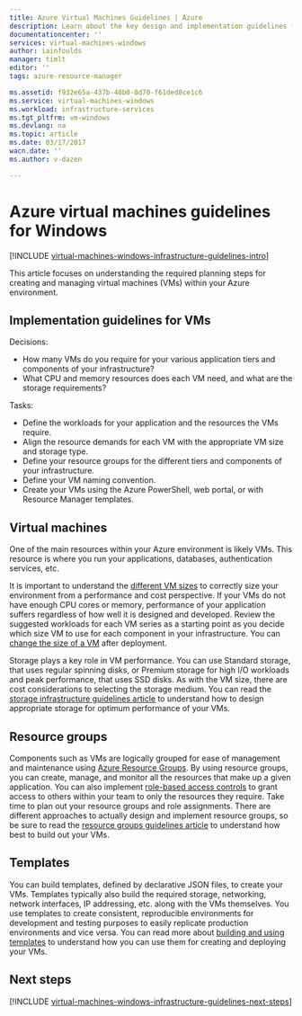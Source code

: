 ```yaml
---
title: Azure Virtual Machines Guidelines | Azure
description: Learn about the key design and implementation guidelines for deploying Windows virtual machines into Azure
documentationcenter: ''
services: virtual-machines-windows
author: iainfoulds
manager: timlt
editor: ''
tags: azure-resource-manager

ms.assetid: f932e65a-437b-48b0-8d70-f61ded8ce1c6
ms.service: virtual-machines-windows
ms.workload: infrastructure-services
ms.tgt_pltfrm: vm-windows
ms.devlang: na
ms.topic: article
ms.date: 03/17/2017
wacn.date: ''
ms.author: v-dazen

---
```

# Azure virtual machines guidelines for Windows
[!INCLUDE [virtual-machines-windows-infrastructure-guidelines-intro](../../../includes/virtual-machines-windows-infrastructure-guidelines-intro.md)]

This article focuses on understanding the required planning steps for creating and managing virtual machines (VMs) within your Azure environment.

## Implementation guidelines for VMs
Decisions:

* How many VMs do you require for your various application tiers and components of your infrastructure?
* What CPU and memory resources does each VM need, and what are the storage requirements?

Tasks:

* Define the workloads for your application and the resources the VMs require.
* Align the resource demands for each VM with the appropriate VM size and storage type.
* Define your resource groups for the different tiers and components of your infrastructure.
* Define your VM naming convention.
* Create your VMs using the Azure PowerShell, web portal, or with Resource Manager templates.

## Virtual machines
One of the main resources within your Azure environment is likely VMs. This resource is where you run your applications, databases, authentication services, etc.

It is important to understand the [different VM sizes](sizes.md?toc=%2fvirtual-machines%2fwindows%2ftoc.json) to correctly size your environment from a performance and cost perspective. If your VMs do not have enough CPU cores or memory, performance of your application suffers regardless of how well it is designed and developed. Review the suggested workloads for each VM series as a starting point as you decide which size VM to use for each component in your infrastructure. You can [change the size of a VM](https://azure.microsoft.com/blog/resize-virtual-machines/) after deployment.

Storage plays a key role in VM performance. You can use Standard storage, that uses regular spinning disks, or Premium storage for high I/O workloads and peak performance, that uses SSD disks. As with the VM size, there are cost considerations to selecting the storage medium. You can read the [storage infrastructure guidelines article](infrastructure-storage-solutions-guidelines.md?toc=%2fvirtual-machines%2fwindows%2ftoc.json) to understand how to design appropriate storage for optimum performance of your VMs.

## Resource groups
Components such as VMs are logically grouped for ease of management and maintenance using [Azure Resource Groups](../../azure-resource-manager/resource-group-overview.md). By using resource groups, you can create, manage, and monitor all the resources that make up a given application. You can also implement [role-based access controls](../../active-directory/role-based-access-control-what-is.md) to grant access to others within your team to only the resources they require. Take time to plan out your resource groups and role assignments. There are different approaches to actually design and implement resource groups, so be sure to read the [resource groups guidelines article](infrastructure-resource-groups-guidelines.md?toc=%2fvirtual-machines%2fwindows%2ftoc.json) to understand how best to build out your VMs.

## Templates
You can build templates, defined by declarative JSON files, to create your VMs. Templates typically also build the required storage, networking, network interfaces, IP addressing, etc. along with the VMs themselves. You use templates to create consistent, reproducible environments for development and testing purposes to easily replicate production environments and vice versa. You can read more about [building and using templates](../../azure-resource-manager/resource-group-overview.md#template-deployment) to understand how you can use them for creating and deploying your VMs.

## Next steps
[!INCLUDE [virtual-machines-windows-infrastructure-guidelines-next-steps](../../../includes/virtual-machines-windows-infrastructure-guidelines-next-steps.md)]
